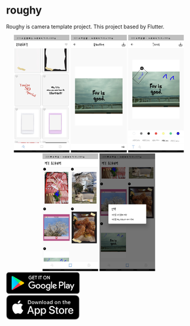 # roughy

Roughy is camera template project.
This project based by Flutter.

<div style="text-align: center;">
<img src="readme_imgs/main.jpg" width="30%">
<img src="readme_imgs/pre decorating.jpg" width="30%">
<img src="readme_imgs/decorating.jpg" width="30%">
</div>

<div style="text-align: center;">
<img src="readme_imgs/album.jpg" width="30%">
<img src="readme_imgs/album select.jpg" width="30%">
</div>

<div style="text-align">
<a target="_blank" href='https://play.google.com/store/apps/details?id=io.github.dydtjr1128.roughy&pcampaignid=pcampaignidMKT-Other-global-all-co-prtnr-py-PartBadge-Mar2515-1'><img width ="200" alt='다운로드하기 Google Play' src='readme_imgs/appstore/google.svg'/></a>
</div>

<div style="text-align">
<a target="_blank" href='https://apps.apple.com/us/app/roughy-%EB%9F%AC%ED%94%BC/id1584334429'><img width ="200" alt='다운로드하기 Google Play' src='readme_imgs/appstore/apple.svg'/></a>
</div>
